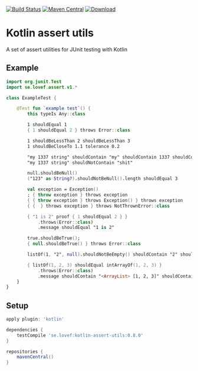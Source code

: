 [![Build Status](https://travis-ci.org/lovef/kotlin-assert-utils.svg?branch=master)](https://travis-ci.org/lovef/kotlin-assert-utils)
[![Maven Central](https://maven-badges.herokuapp.com/maven-central/se.lovef/kotlin-assert-utils/badge.svg)](https://maven-badges.herokuapp.com/maven-central/se.lovef/kotlin-assert-utils)
[![Download](https://api.bintray.com/packages/lovef/maven/kotlin-assert-utils/images/download.svg)](https://bintray.com/lovef/maven/kotlin-assert-utils/_latestVersion)

# Kotlin assert utils

A set of assert utilities for JUnit testing with Kotlin

## Example

```kotlin
import org.junit.Test
import se.lovef.assert.v1.*

class ExampleTest {

    @Test fun `example test`() {
        this typeIs Any::class

        1 shouldEqual 1
        { 1 shouldEqual 2 } throws Error::class

        1 shouldBeLessThan 2 shouldBeLessThan 3
        1 shouldBeCloseTo 1.1 tolerance 0.2

        "my 1337 string" shouldContain "my" shouldContain 1337 shouldContain "string"
        "my 1337 string" shouldNotContain "shit"

        null.shouldBeNull()
        ("123" as String?).shouldNotBeNull().length shouldEqual 3

        val exception = Exception()
        ; { throw exception } throws exception
        { { throw exception } throws Exception() } throws exception
        { {  } throws exception } throws NotThrownError::class

        { "1 is 2" proof { 1 shouldEqual 2 } }
            .throws(Error::class)
            .message shouldEqual "1 is 2"

        true.shouldBeTrue();
        { null.shouldBeTrue() } throws Error::class

        listOf(1, "2", null).shouldNotBeEmpty() shouldContain "2" shouldNotContain -1

        { listOf(1, 2, 3) shouldEqual intArrayOf(1, 2, 3) }
            .throws(Error::class)
            .message shouldContain "<ArrayList> [1, 2, 3]" shouldContain "<int[]> [1, 2, 3]"
    }
}
```

## Setup

```gradle
apply plugin: 'kotlin'

dependencies {
    testCompile 'se.lovef:kotlin-assert-utils:0.8.0'
}

repositories {
    mavenCentral()
}
```
